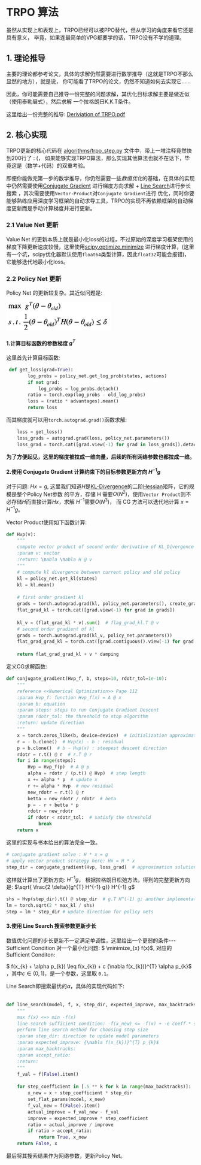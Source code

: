 # TRPO 算法

虽然从实现上和表现上，TRPO已经可以被PPO替代，但从学习的角度来看它还是具有意义，
毕竟，如果连最简单的VPG都要学的话，TRPO没有不学的道理。

## 1. 理论推导

主要的理论都参考论文，具体的求解仍然需要进行数学推导（这就是TRPO不那么显然的地方），就是说，
你可能看了TRPO的论文，仍然不知道如何去实现它……

因此，你可能需要自己推导一份完整的问题求解，其优化目标求解主要是做近似（使用泰勒展式），然后求解
一个拉格朗日K.K.T条件。

这里给出一份完整的推导: [Deriviation of TRPO.pdf][8] 

## 2. 核心实现

TRPO更新的核心代码在 [algorithms/trpo_step.py][1] 文件中，带上一堆注释竟然快到200行了 : (，
如果能够实现TRPO算法，那么实现其他算法也就不在话下，毕竟这是（数学+代码）的双重考验。

即便你能做完第一步的数学推导，你仍然需要一些*数值优化*的基础，在具体的实现中仍然需要使用[Conjugate Gradient][3]
进行梯度方向求解 + [Line Search][4]进行步长搜索 ，其次需要使用`Vector-Product`对`Conjugate Gradient`进行
优化，同时你要能够熟练应用深度学习框架的自动求导工具，TRPO的实现不再依赖框架的自动梯度更新而是手动计算梯度并进行更新。

### 2.1 Value Net 更新

Value Net 的更新本质上就是最小化loss的过程，不过原始的深度学习框架使用的梯度下降更新速度较慢，这里使用[scipy.optimize.minimize][5]
进行梯度计算，(这里有一个坑，scipy优化器默认使用`float64`类型计算，因此`float32`可能会报错)，它能够迭代地最小化loss。

### 2.2 Policy Net 更新

Policy Net 的更新较复杂。其近似问题是:
<p float="center">
    <img src="../images/trpo-problem.png" width="280"/>
</p>


#### 1.计算目标函数的参数梯度 $g^{T}$

这里首先计算目标函数:
```python
 def get_loss(grad=True):
        log_probs = policy_net.get_log_prob(states, actions)
        if not grad:
            log_probs = log_probs.detach()
        ratio = torch.exp(log_probs - old_log_probs)
        loss = (ratio * advantages).mean()
        return loss
```
而其梯度就可以用`torch.autograd.grad()`函数求解:
```python
    loss = get_loss()
    loss_grads = autograd.grad(loss, policy_net.parameters())
    loss_grad = torch.cat([grad.view(-1) for grad in loss_grads]).detach()  # g.T
```
**为了方便起见，这里的梯度被拉成一维向量，后续的所有网络参数也都拉成一维。**

#### 2.使用 Conjugate Gradient 计算约束下的目标参数更新方向 $H^{-1}g$

对于问题: $H x = g$, 这里我们知道$H$是[KL-Divergence][6]的二阶[Hessian][7]矩阵，它的规模是整个Policy Net参数
的平方，存储 H 需要$O(N^2)$，使用`Vector Product`则不必存储$H$而直接计算$Hx$，求解 $H^{-1}$需要$O(N^{3})$，
而 CG 方法可以迭代地计算 $x = H^{-1} g$。

Vector Product使用如下函数计算:
```python
def Hvp(v):
    """
    compute vector product of second order derivative of KL_Divergence Hessian and v
    :param v: vector
    :return: \nabla \nabla H @ v
    """
    # compute kl divergence between current policy and old policy
    kl = policy_net.get_kl(states)
    kl = kl.mean()

    # first order gradient kl
    grads = torch.autograd.grad(kl, policy_net.parameters(), create_graph=True)
    flat_grad_kl = torch.cat([grad.view(-1) for grad in grads])

    kl_v = (flat_grad_kl * v).sum()  # flag_grad_kl.T @ v
    # second order gradient of kl
    grads = torch.autograd.grad(kl_v, policy_net.parameters())
    flat_grad_grad_kl = torch.cat([grad.contiguous().view(-1) for grad in grads]).detach()

    return flat_grad_grad_kl + v * damping
```

定义CG求解函数:
```python
def conjugate_gradient(Hvp_f, b, steps=10, rdotr_tol=1e-10):
    """
    reference <<Numerical Optimization>> Page 112
    :param Hvp_f: function Hvp_f(x) = A @ x
    :param b: equation
    :param steps: steps to run Conjugate Gradient Descent
    :param rdotr_tol: the threshold to stop algorithm
    :return: update direction
    """
    x = torch.zeros_like(b, device=device)  # initialization approximation of x
    r = - b.clone()  # Hvp(x) - b : residual
    p = b.clone()  # b - Hvp(x) : steepest descent direction
    rdotr = r.t() @ r  # r.T @ r
    for i in range(steps):
        Hvp = Hvp_f(p)  # A @ p
        alpha = rdotr / (p.t() @ Hvp)  # step length
        x += alpha * p  # update x
        r += alpha * Hvp  # new residual
        new_rdotr = r.t() @ r
        betta = new_rdotr / rdotr  # beta
        p = - r + betta * p
        rdotr = new_rdotr
        if rdotr < rdotr_tol:  # satisfy the threshold
            break
    return x
```
这里的实现与书本给出的算法完全一致。
```python
# conjugate gradient solve : H * x = g
# apply vector product strategy here: Hx = H * x
step_dir = conjugate_gradient(Hvp, loss_grad)  # approximation solution of H^(-1)g
```
这样就计算出了更新方向: $H^{-1} g$，
根据拉格朗日松弛方法，得到的完整更新方向是: $\sqrt{ \frac{2 \delta}{g^{T} H^{-1} g}} H^{-1} g$
```python
shs = Hvp(step_dir).t() @ step_dir  # g.T H^(-1) g; another implementation: Hvp(step_dir) @ step_dir
lm = torch.sqrt(2 * max_kl / shs)
step = lm * step_dir # update direction for policy nets
```

#### 3.使用 Line Search 搜索参数更新步长
数值优化问题的步长更新不一定满足单调性，这里给出一个更弱的条件--- Sufficient Condition
对一个最小化问题: $ \minimize_{x} f(x)$, 对应的Sufficient Conditon:

$ f(x_{k} + \alpha p_{k}) \leq f(x_{k}) + c {\nabla f(x_{k})}^{T} \alpha p_{k}$
，其中$c \in (0, 1)$，是一个参数，这里取 `0.1`。

Line Search即搜索最优的$\alpha$，具体的实现代码如下:
```python

def line_search(model, f, x, step_dir, expected_improve, max_backtracks=10, accept_ratio=0.1):
    """
    max f(x) <=> min -f(x)
    line search sufficient condition: -f(x_new) <= -f(x) + -e coeff * step_dir
    perform line search method for choosing step size
    :param step_dir: direction to update model parameters
    :param expected_improve: {\nabla f(x_{k})}^{T} p_{k}$
    :param max_backtracks:
    :param accept_ratio:
    :return:
    """
    f_val = f(False).item()

    for step_coefficient in [.5 ** k for k in range(max_backtracks)]:
        x_new = x + step_coefficient * step_dir
        set_flat_params(model, x_new)
        f_val_new = f(False).item()
        actual_improve = f_val_new - f_val
        improve = expected_improve * step_coefficient
        ratio = actual_improve / improve
        if ratio > accept_ratio:
            return True, x_new
    return False, x
```
最后将其搜索结果作为网络参数，更新Policy Net。

[1]: ../algorithms/trpo_step.py
[2]: ../images/trpo-problem.png
[3]: https://en.wikipedia.org/wiki/Conjugate_gradient_method
[4]: https://en.wikipedia.org/wiki/Backtracking_line_search
[5]: https://docs.scipy.org/doc/scipy/reference/generated/scipy.optimize.minimize.html
[6]: https://en.wikipedia.org/wiki/Kullback%E2%80%93Leibler_divergence
[7]: https://en.wikipedia.org/wiki/Hessian_matrix
[8]: Deriviation%20of%20TRPO.pdf